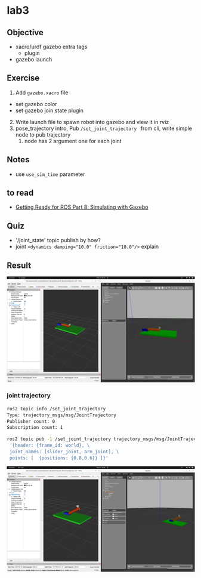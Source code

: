 # lab3
## Objective

- xacro/urdf gazebo extra tags
  - plugin
- gazebo launch
 
## Exercise
1. Add `gazebo.xacro` file
  - set gazebo color
  - set gazebo join state plugin
2. Write launch file to spawn robot into gazebo and view it in rviz
3. pose_trajectory intro, Pub `/set_joint_trajectory ` from cli, write simple node to pub trajectory 
   1. node has 2 argument one for each joint
  
## Notes
- use `use_sim_time` parameter


## to read
- [Getting Ready for ROS Part 8: Simulating with Gazebo](https://articulatedrobotics.xyz/ready-for-ros-8-gazebo/)

## Quiz
- '/joint_state' topic publish by how?
- joint `<dynamics damping="10.0" friction="10.0"/>` explain


## Result

![](images/lab3_v1.png)

### joint trajectory
```bash
ros2 topic info /set_joint_trajectory 
Type: trajectory_msgs/msg/JointTrajectory
Publisher count: 0
Subscription count: 1

```

```bash
ros2 topic pub -1 /set_joint_trajectory trajectory_msgs/msg/JointTrajectory \
 '{header: {frame_id: world}, \
 joint_names: [slider_joint, arm_joint], \
 points: [  {positions: {0.8,0.6}} ]}'
```
![](images/lab3_trajectory_command.png)